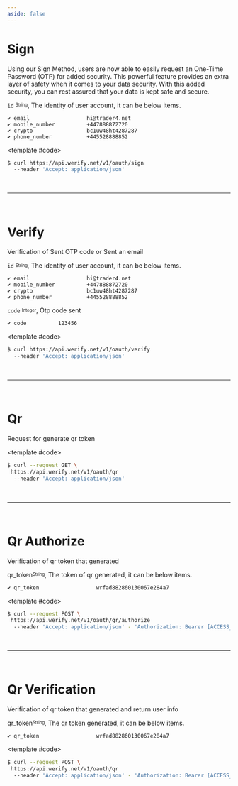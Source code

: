 ```yaml
---
aside: false
---
```


<!--@include: /partials/libraries.md-->


<CodeBox lang="Restful" method="POST" endpoint="/v1/oauth/sign">

# Sign

Using our Sign Method, users are now able to easily request an One-Time Password (OTP) for added security. This powerful feature provides an extra layer of safety when it comes to your data security. With this added security, you can rest assured that your data is kept safe and secure.

`id` <sup><sub>String</sub></sup>, The identity of user account, it can be below items.

    ✔️ email                  hi@trader4.net   
    ✔️ mobile_number          +447888872720  
    ✔️ crypto                 bc1uw48ht4287287
    ✔️ phone_number           +445528888852

<template #code>

```bash
$ curl https://api.werify.net/v1/oauth/sign
  --header 'Accept: application/json'
```

</template>

</CodeBox>


<Response jfile="v1/werify/oauth/sign" >

</Response>
<br>
<hr>
<br>

<CodeBox lang="Restful" method="POST" endpoint="/v1/oauth/verify">

# Verify

Verification of Sent OTP code or Sent an email

`id` <sup><sub>String</sub></sup>, The identity of user account, it can be below items.

    ✔️ email                  hi@trader4.net   
    ✔️ mobile_number          +447888872720  
    ✔️ crypto                 bc1uw48ht4287287
    ✔️ phone_number           +445528888852

`code` <sup><sub>Integer</sub></sup>, Otp code sent

    ✔️ code          123456

<template #code>

```bash
$ curl https://api.werify.net/v1/oauth/verify
  --header 'Accept: application/json'
```

</template>

</CodeBox>

<Response jfile="v1/werify/oauth/verify" >

</Response>


<br>
<hr>
<br>

<CodeBox lang="Restful" method="GET" endpoint="/v1/oauth/qr">

# Qr

Request for generate qr token


<template #code>

```bash
$ curl --request GET \
 https://api.werify.net/v1/oauth/qr
  --header 'Accept: application/json'
```

</template>

</CodeBox>

<Response jfile="v1/werify/oauth/qr" >

</Response>

<br>
<hr>
<br>

<CodeBox lang="Restful" method="POST" endpoint="/v1/oauth/qr/authorize">

# Qr Authorize

Verification of qr token that generated

qr_token<sup><sub>String</sub></sup>, The token of qr generated, it can be below items.

    ✔️ qr_token                  wrfad882860130067e284a7

<template #code>

```bash
$ curl --request POST \
 https://api.werify.net/v1/oauth/qr/authorize
  --header 'Accept: application/json' - 'Authorization: Bearer [ACCESS_TOKEN]'
```

</template>

</CodeBox>

<Response jfile="v1/werify/oauth/qr-authorize" >

</Response>

<br>
<hr>
<br>



<CodeBox lang="Restful" method="POST" endpoint="/v1/oauth/qr">

# Qr Verification

Verification of qr token that generated and return user info

qr_token<sup><sub>String</sub></sup>, The qr token generated, it can be below items.

    ✔️ qr_token                  wrfad882860130067e284a7

<template #code>

```bash
$ curl --request POST \
 https://api.werify.net/v1/oauth/qr
  --header 'Accept: application/json' - 'Authorization: Bearer [ACCESS_TOKEN]'
```

</template>

</CodeBox>

<Response jfile="v1/werify/oauth/qr-authorize" >

</Response>








